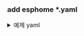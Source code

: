 ### add esphome *.yaml
<details>
    <summary>예제 yaml</summary>
    
    external_components:
      - source: github://eigger/espcomponents/releases/latest
        components: [ uartex ]
        refresh: always
    
    uart:
      baud_rate: 9600
      data_bits: 8
      parity: NONE
      stop_bits: 1
      rx_pin: GPIO32
      tx_pin: GPIO26
      debug:
    
    uartex:
      rx_timeout: 10ms    #해당시간안에 수신되는 데이터를 하나의 데이터로 처리
      tx_delay: 50ms      #데이터 수신후 설정된 시간후 명령 전송
      tx_timeout: 50ms    #명렁 전송후 ACK 응답까지 대기 시간
      tx_retry_cnt: 3     #ACK수신까지 명려어 재전송
      
      rx_header: [0xFE]   #수신 시작문자
      rx_footer: [0xEE]   #수신 끝문자
      tx_header: [0xFE]   #송신 시작문자
      tx_footer: [0xEE]   #송신 끝문자
      #rx_checksum: add
      #tx_checksum: add
      #rx_checksum2: add
      #tx_checksum2: add
      # rx_checksum: !lambda |-
      #   // @param: const uint8_t *data, const unsigned short len
      #   // @return: uint8_t
      #   uint8_t crc = 0x00;
      #   for(int i=0; i<len; i++)
      #     crc += data[i];
      #   return crc;
      # rx_checksum2: !lambda |-
      #   // @param: const uint8_t *data, const unsigned short len
      #   // @return: std::vector<uint8_t>
      #   uint16_t crc = 0x00;
      #   for(int i=0; i<len; i++)
      #     crc += data[i];
      #   return { crc >> 8, crc & 0xFF };      
      # tx_checksum: !lambda |-
      #   // @param: const uint8_t *data, const unsigned short len
      #   // @return: uint8_t
      #   uint8_t crc = 0x00;
      #   for(int i=0; i<len; i++)
      #     crc += data[i];
      #   return crc;
      # tx_checksum2: !lambda |-
      #   // @param: const uint8_t *data, const unsigned short len
      #   // @return: std::vector<uint8_t>
      #   uint16_t crc = 0x00;
      #   for(int i=0; i<len; i++)
      #     crc += data[i];
      #   return { crc >> 8, crc & 0xFF };
      
    # 0xFE 0x06 0x01 0x?? 0x?? ack e=0xEE  
    text_sensor:
      - platform: uartex
        name: TextSensor1
        state: [0x06, 0x01]
        lambda: |-
          // @param: const uint8_t *data, const unsigned short len
          // @return: const char*
          {
            String str = "데이터: ";
            for(int i = 0; i < len; i++)
            {
              str += String(data[i], HEX);
            }
            return str.c_str();
          }
    
      
    # offset                0    1    2    3    
    # state_on:     0xFE 0x07 0x01 0x01 0x01  ack 0xEE
    # state_off:    0xFE 0x07 0x01 0x00 0x01  ack 0xEE
    # speed low:    0xFE 0x07 0x01 0x01 0x01  ack 0xEE
    # speed mid:    0xFE 0x07 0x01 0x01 0x02  ack 0xEE
    # speed high:   0xFE 0x07 0x01 0x01 0x03  ack 0xEE
    fan:
      - platform: uartex
        name: "Fan1"
        state: [0x07, 0x01]
        state_on:
          offset: 2
          data: [0x01]
        state_off:
          offset: 2
          data: [0x00]
        command_on:
          data: [0x07, 0x01, 0x01]
          ack: [0x07, 0x01]
        command_off:
          data: [0x07, 0x01, 0x00]
          ack: [0x07, 0x01]
        command_speed: !lambda |-
          // @param: const float x
          return {
                    {0x07, 0x01, 0x01, (uint8_t)x},
                    {0x07, 0x01}
                 };
        state_speed: !lambda |-
          // @param: const uint8_t *data, const unsigned short len
          // @return: const float
          {
            return data[3];
          }
    
    
    
    # offset                0    1    2        
    # state_on:     0xFE 0x08 0x01 0x01  ack 0xEE
    # state_off:    0xFE 0x08 0x01 0x00  ack 0xEE
    switch:
      - platform: uartex
        name: "Switch1"
        state: [0x08, 0x01]
        state_on:
          offset: 2
          data: [0x01]
        state_off:
          offset: 2
          data: [0x00]
        command_on:
          data: [0x08, 0x01, 0x01]
          ack: [0x08, 0x01]
        command_off:
          data: [0x08, 0x01, 0x00]
          ack: [0x08, 0x01]
      
    # offset                0    1    2        
    # state_on:     0xFE 0x09 0x01 0x01  ack 0xEE
    # state_off:    0xFE 0x09 0x01 0x00  ack 0xEE  
    binary_sensor:
      - platform: uartex
        name: Binary_Sensor1
        state: [0x09, 0x01]
        state_on:
          offset: 2
          data: [0x01]
        state_off:
          offset: 2
          data: [0x00]
    
    # offset                    0    1    2        
    # state_number:     0xFE 0x08 0x01 0x0A  ack 0xEE
    #                                  = 10
    sensor:
      - platform: uartex
        name: Sensor1
        state: [0x0A, 0x01]
        state_number:
          offset: 2
          length: 1
          precision: 0
    
    # offset                0    1    2        
    # state_on:     0xFE 0x0B 0x01 0x01  ack 0xEE
    # state_off:    0xFE 0x0B 0x01 0x00  ack 0xEE  
    light:
      - platform: uartex
        name: "Light1"
        state: [0x0B, 0x01]
        state_on:
          offset: 2
          data: [0x01]
        state_off:
          offset: 2
          data: [0x00]
        command_on:
          data: [0x0B, 0x01, 0x01]
          ack: [0x0B, 0x01]
        command_off:
          data: [0x0B, 0x01, 0x00]
          ack: [0x0B, 0x01]
    
    climate:
      - platform: uartex
        name: "Climate2"
        visual:
          min_temperature: 5 °C
          max_temperature: 30 °C
          temperature_step: 1 °C
        state: [0x0C, 0x01]
        state_temperature_current:
          offset: 4
          length: 1
          precision: 0
        state_temperature_target:
          offset: 3
          length: 1
          precision: 0
        state_off:
          offset: 2
          data: [0x01]
        state_cool:
          offset: 2
          data: [0x00]
        command_off: 
          data: [0x0C, 0x01, 0x00]
          ack: [0x0C, 0x01]
        command_cool:
          data: [0x0C, 0x01, 0x01]
          ack: [0x0C, 0x01]
        command_temperature: !lambda |-
          // @param: const float x
          return {
                    {0x0C, 0x01, 0x01, (uint8_t)x},
                    {0x0C, 0x01}
                 };
      - platform: uartex
        name: "Climate1"
        visual:
          min_temperature: 5 °C
          max_temperature: 30 °C
          temperature_step: 1 °C
        state: [0x0C, 0x01]
        state_temperature_current:
          offset: 4
          length: 1
          precision: 0
        state_temperature_target:
          offset: 3
          length: 1
          precision: 0
        state_off:
          offset: 2
          data: [0x01]
        state_heat:
          offset: 2
          data: [0x00]
        command_off: 
          data: [0x0C, 0x01, 0x00]
          ack: [0x0C, 0x01]
        command_heat:
          data: [0x0C, 0x01, 0x01]
          ack: [0x0C, 0x01]
        command_temperature: !lambda |-
          // @param: const float x
          return {
                    {0x0C, 0x01, 0x01, (uint8_t)x},
                    {0x0C, 0x01}
                 };
    
    button:
      - platform: uartex
        name: "Button1"
        icon: "mdi:elevator"
        command_on: 
          data: [0x0D, 0x01, 0x01]
          ack: [0x0D, 0x01]
    
    lock:
      - platform: uartex
        name: "Lock1"
        state: [0x0E, 0x01]
        state_locked:
          offset: 2
          data: [0x01]
        state_unlocked:
          offset: 2
          data: [0x00]
        state_locking:
          offset: 2
          data: [0x02]
        state_unlocking:
          offset: 2
          data: [0x03]
        state_jammed:
          offset: 2
          data: [0x04]
        command_lock:
          data: [0x0E, 0x01, 0x01]
          ack: [0x0E, 0x01]
        command_unlock:
          data: [0x0E, 0x01, 0x00]
          ack: [0x0E, 0x01]
    
    number:
      - platform: uartex
        name: "Number1"
        state: [0x0F, 0x01]
        max_value: 10
        min_value: 1
        step: 1
        state_number:
          offset: 2
          length: 1
          precision: 0
        command_number: !lambda |-
          // @param: const float x
          return {
                    {0x0F, 0x01, 0x01, (uint8_t)x},
                    {0x0F, 0x01}
                 };
</details>


